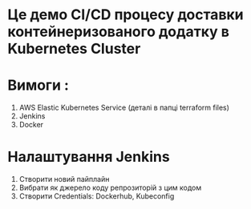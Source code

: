 # Це демо СI/CD процесу доставки контейнеризованого додатку в Kubernetes Cluster

# Вимоги :
1) AWS Elastic Kubernetes Service (деталі в папці terraform files)
2) Jenkins
3) Docker

# Налаштування Jenkins
1) Створити новий пайплайн
2) Вибрати як джерело коду репрозиторій з цим кодом
3) Створити Credentials: Dockerhub, Kubeconfig
